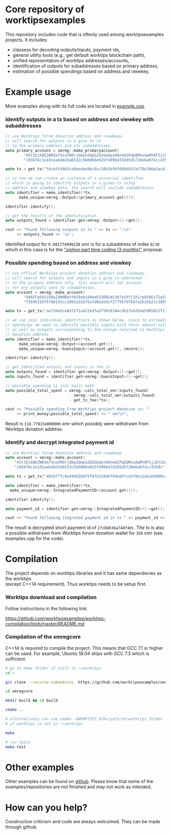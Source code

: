 # Core repository of worktipsexamples

This repository includes code that is oftenly used among worktipsexamples projects. It includes:

 - classess for decoding outputs/inputs, payment ids,
 - general utility tools (e.g., get default worktips blockchain path),
 - unified representation of worktips addresses/accounts,
 - identification of outputs for subaddresses based on primary address,
 - estimation of possible spendings based on address and viewkey. 

# Example usage

More examples along with its full code are located in [example.cpp](https://github.com/worktipsexamples/xmregcore/blob/master/example.cpp).

### Identify outputs in a tx based on address and viewkey with subaddresses

```C++
// use Worktips forum donation address and viewkwey.
// will search for outputs in a give tx to
// to the primary address and its subaddresses. 
auto primary_account = xmreg::make_primaryaccount(
        "45ttEikQEZWN1m7VxaVN9rjQkpSdmpGZ82GwUps66neQ1PqbQMno4wMY8F5jiDt2GoHzCtMwa7PDPJUJYb1GYrMP4CwAwNp",
        "c9347bc1e101eab46d3a6532c5b6066e925f499b47d285d5720e6a6f4cc4350c");

auto tx = get_tx("54cef43983ca9eeded46c6cc1091bf6f689d91faf78e306a5ac6169e981105d8");

// so now we can create an instance of a universal identifier
// which is going to identify outputs in a given tx using
// address and viewkey data. the search will include subaddresses.
auto identifier = make_identifier(*tx,
      make_unique<xmreg::Output>(primary_account.get()));

identifier.identify();

// get the results of the identification
auto outputs_found = identifier.get<xmreg::Output>()->get();

cout << "Found following outputs in tx " << tx << ":\n"
     << outputs_found << '\n';
```

Identified output for `0.081774999238` xmr is for a subaddress of index `0/10` 
which in this case is for the
["xiphon part time coding (3 months)"](https://ccs.getworktips.org/proposals/xiphon-part-time.html)
  proposal.

### Possible spending based on address and viewkey

```C++
// use offical Worktips project donation address and viewkwey.
// will search for outputs and inputs in a give tx addressed 
// to the primary address only. this search will not account
// for any outputs sent to subaddresses.
auto account = xmreg::make_account(
        "44AFFq5kSiGBoZ4NMDwYtN18obc8AemS33DBLWs3H7otXft3XjrpDtQGv7SqSsaBYBb98uNbr2VBBEt7f2wfn3RVGQBEP3A",
        "f359631075708155cc3d92a32b75a7d02a5dcf27756707b47a2b31b21c389501");

auto tx = get_tx("aa739a3ce8d3171a422ed3a3f5016384cdb17a5d3eb5905021f1103574d47eaf");

// we can join individual identifiers as shown below, since to estimate
// spendings we need to identify possible inputs with their amount values,
// as well as outputs corresponding to the change returned to Worktips
// donation address
auto identifier = make_identifier(*tx,
      make_unique<xmreg::Output>(account.get()),
      make_unique<xmreg::GuessInput>(account.get(), &mcore));

identifier.identify();

// get identified outputs and inputs in the tx
auto outputs_found = identifier.get<xmreg::Output>()->get();
auto inputs_found = identifier.get<xmreg::GuessInput>()->get();

// possible spending is just basic math
auto possible_total_spent = xmreg::calc_total_xmr(inputs_found)
                            - xmreg::calc_total_xmr(outputs_found)
                            - get_tx_fee(*tx);

cout << "Possible spending from Worktips project donation is: " 
     << print_money(possible_total_spent) << " xmr\n";
```

Result is `118.778154000000` xmr which possibly were withdrawn from 
Worktips donation address.

### Identify and decrypt integrated payment id 

```C++
// use Worktips forum donation address and viewkwey
auto account = xmreg::make_account(
    "45ttEikQEZWN1m7VxaVN9rjQkpSdmpGZ82GwUps66neQ1PqbQMno4wMY8F5jiDt2GoHzCtMwa7PDPJUJYb1GYrMP4CwAwNp",
    "c9347bc1e101eab46d3a6532c5b6066e925f499b47d285d5720e6a6f4cc4350c");

auto tx = get_tx("401bf77c9a49dd28df5f9fb15846f9de05fce5f0e11da16d980c4c9ac9156354");

auto identifier = make_identifier(*tx,
  make_unique<xmreg::IntegratedPaymentID>(account.get()));

identifier.identify();

auto payment_id = identifier.get<xmreg::IntegratedPaymentID>()->get();

cout << "Found following itegrated payment id in tx " << payment_id << '\n';
```

The result is decrypted short payment id of `1fcbb836a748f4dc`. The tx is also
a possible withdrawn from Worktips forum donation wallet for `350` xmr 
(see examples.cpp for the code). 

# Compilation

The project depends on worktips libraries and it has same dependecies as the worktips  
(except C++14 requirement). Thus worktips needs to be setup first.

### Worktips download and compilation

Follow instructions in the following link:

https://github.com/worktipsexamples/worktips-compilation/blob/master/README.md

### Compilation of the xmregcore

C++14 is required to compile the project. This means that
GCC 7.1 or higher can be used. For example, Ubuntu 18.04 ships with
GCC 7.3 which is sufficient.

```bash
# go to home folder if still in ~/worktips
cd ~

git clone --recurse-submodules  https://github.com/worktipsexamples/xmregcore.git

cd xmregcore

mkdir build && cd build

cmake ..

# alternatively can use cmake -DWORKTIPS_DIR=/path/to/worktips_folder ..
# if worktips is not in ~/worktips

make

# run tests
make test
```

# Other examples

Other examples can be found on  [github](https://github.com/worktipsexamples?tab=repositories).
Please know that some of the examples/repositories are not
finished and may not work as intended.

# How can you help?

Constructive criticism and code are always welcomed. They can be made through github.
